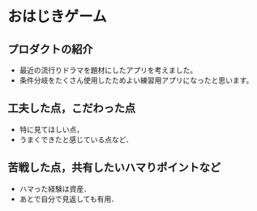 # おはじきゲーム

## プロダクトの紹介

- 最近の流行りドラマを題材にしたアプリを考えました。
- 条件分岐をたくさん使用したためよい練習用アプリになったと思います。

## 工夫した点，こだわった点

- 特に見てほしい点，
- うまくできたと感じている点など．

## 苦戦した点，共有したいハマりポイントなど

- ハマった経験は資産．
- あとで自分で見返しても有用．


